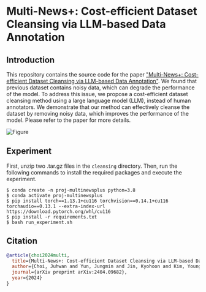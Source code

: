# Multi-News+: Cost-efficient Dataset Cleansing via LLM-based Data Annotation

## Introduction

This repository contains the source code for the paper ["Multi-News+: Cost-efficient Dataset Cleansing via LLM-based Data Annotation"](https://arxiv.org/pdf/2404.09682). We found that previous dataset contains noisy data, which can degrade the performance of the model. To address this issue, we propose a cost-efficient dataset cleansing method using a large language model (LLM), instead of human annotators. We demonstrate that our method can effectively cleanse the dataset by removing noisy data, which improves the performance of the model. Please refer to the paper for more details.

![Figure](./multinewsplus_figure.jpg)

## Experiment

First, unzip two .tar.gz files in the `cleansing` directory. Then, run the following commands to install the required packages and execute the experiment.

```shell
$ conda create -n proj-multinewsplus python=3.8
$ conda activate proj-multinewsplus
$ pip install torch==1.13.1+cu116 torchvision==0.14.1+cu116 torchaudio==0.13.1 --extra-index-url https://download.pytorch.org/whl/cu116
$ pip install -r requirements.txt
$ bash run_experiment.sh
```

## Citation

```bibtex
@article{choi2024multi,
  title={Multi-News+: Cost-efficient Dataset Cleansing via LLM-based Data Annotation},
  author={Choi, Juhwan and Yun, Jungmin and Jin, Kyohoon and Kim, YoungBin},
  journal={arXiv preprint arXiv:2404.09682},
  year={2024}
}
```
